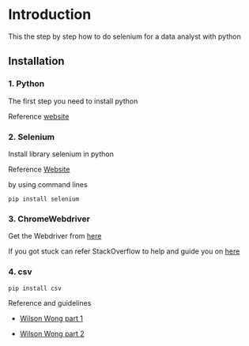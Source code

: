 # Introduction

This the step by step how to do selenium for a data analyst with python

## Installation
### 1. Python
The first step you need to install python 

Reference [website](https://www.python.org/downloads)
### 2. Selenium

Install library selenium in python 

Reference [Website](https://docs.python.org/3/library/)

by using command lines 
```
pip install selenium
```
### 3. ChromeWebdriver 

Get the Webdriver from [here](https://chromedriver.chromium.org/downloads)

If you got stuck can refer StackOverflow to help and guide you on [here](https://stackoverflow.com/questions/66700016/installing-chromedriver-for-windows-selenium-common-exceptions-webdriverexcept)

### 4. csv
``` 
pip install csv
```
Reference and guidelines 
- [Wilson Wong part 1](https://medium.com/@zfwong.wilson/web-scraping-e-commerce-sites-to-compare-prices-with-python-part-1-360509ee5c62)

- [Wilson Wong part 2](https://medium.com/@zfwong.wilson/web-scraping-e-commerce-sites-to-compare-prices-with-python-part-2-367140620cb6)